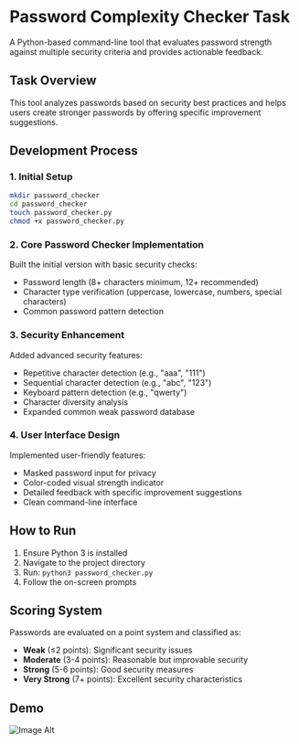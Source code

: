 # Password Complexity Checker Task

A Python-based command-line tool that evaluates password strength against multiple security criteria and provides actionable feedback.

## Task Overview

This tool analyzes passwords based on security best practices and helps users create stronger passwords by offering specific improvement suggestions.

## Development Process

### 1. Initial Setup
```bash
mkdir password_checker
cd password_checker
touch password_checker.py
chmod +x password_checker.py
```

### 2. Core Password Checker Implementation

Built the initial version with basic security checks:
- Password length (8+ characters minimum, 12+ recommended)
- Character type verification (uppercase, lowercase, numbers, special characters)
- Common password pattern detection

### 3. Security Enhancement

Added advanced security features:
- Repetitive character detection (e.g., "aaa", "111")
- Sequential character detection (e.g., "abc", "123")
- Keyboard pattern detection (e.g., "qwerty")
- Character diversity analysis
- Expanded common weak password database

### 4. User Interface Design

Implemented user-friendly features:
- Masked password input for privacy
- Color-coded visual strength indicator
- Detailed feedback with specific improvement suggestions
- Clean command-line interface

## How to Run

1. Ensure Python 3 is installed
2. Navigate to the project directory
3. Run: `python3 password_checker.py`
4. Follow the on-screen prompts

## Scoring System

Passwords are evaluated on a point system and classified as:
- **Weak** (≤2 points): Significant security issues
- **Moderate** (3-4 points): Reasonable but improvable security
- **Strong** (5-6 points): Good security measures
- **Very Strong** (7+ points): Excellent security characteristics

## Demo
![Image Alt]()


